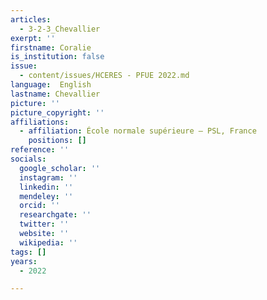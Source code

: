 ```yaml
---
articles:
  - 3-2-3_Chevallier
exerpt: ''
firstname: Coralie
is_institution: false
issue:
  - content/issues/HCERES - PFUE 2022.md
language:  English
lastname: Chevallier
picture: ''
picture_copyright: ''
affiliations:
  - affiliation: École normale supérieure – PSL, France
    positions: []
reference: ''
socials:
  google_scholar: ''
  instagram: ''
  linkedin: ''
  mendeley: ''
  orcid: ''
  researchgate: ''
  twitter: ''
  website: ''
  wikipedia: ''
tags: []
years:
  - 2022

---
```

